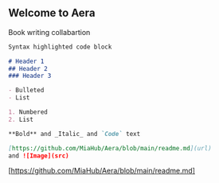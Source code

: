 ## Welcome to Aera

Book writing collabartion

```markdown
Syntax highlighted code block

# Header 1
## Header 2
### Header 3

- Bulleted
- List

1. Numbered
2. List

**Bold** and _Italic_ and `Code` text

[https://github.com/MiaHub/Aera/blob/main/readme.md](url) 
and ![Image](src)
```

[https://github.com/MiaHub/Aera/blob/main/readme.md]
